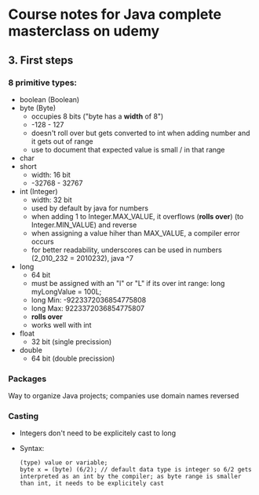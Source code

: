 # Course notes for Java complete masterclass on udemy

## 3. First steps

### 8 primitive types:

- boolean (Boolean)
- byte (Byte)
  - occupies 8 bits ("byte has a **width** of 8")
  - -128 - 127
  - doesn't roll over but gets converted to int when adding number and it gets out of range
  - use to document that expected value is small / in that range
- char
- short
  - width: 16 bit
  - -32768 - 32767
- int (Integer)
  - width: 32 bit
  - used by default by java for numbers
  - when adding 1 to Integer.MAX_VALUE, it overflows (**rolls over**) (to Integer.MIN_VALUE) and reverse
  - when assigning a value hiher than MAX_VALUE, a compiler error occurs
  - for better readability, underscores can be used in numbers (2_010_232 = 2010232), java ^7
- long
  - 64 bit
  - must be assigned with an "l" or "L" if its over int range: long myLongValue = 100L;
  - long Min: -9223372036854775808
  - long Max: 9223372036854775807
  - **rolls over**
  - works well with int
- float
  - 32 bit (single precission)
- double
  - 64 bit (double precission)
  

### Packages

Way to organize Java projects; companies use domain names reversed

### Casting
- Integers don't need to be explicitely cast to long
- Syntax:

      (type) value or variable;
      byte x = (byte) (6/2); // default data type is integer so 6/2 gets interpreted as an int by the compiler; as byte range is smaller than int, it needs to be explicitely cast

